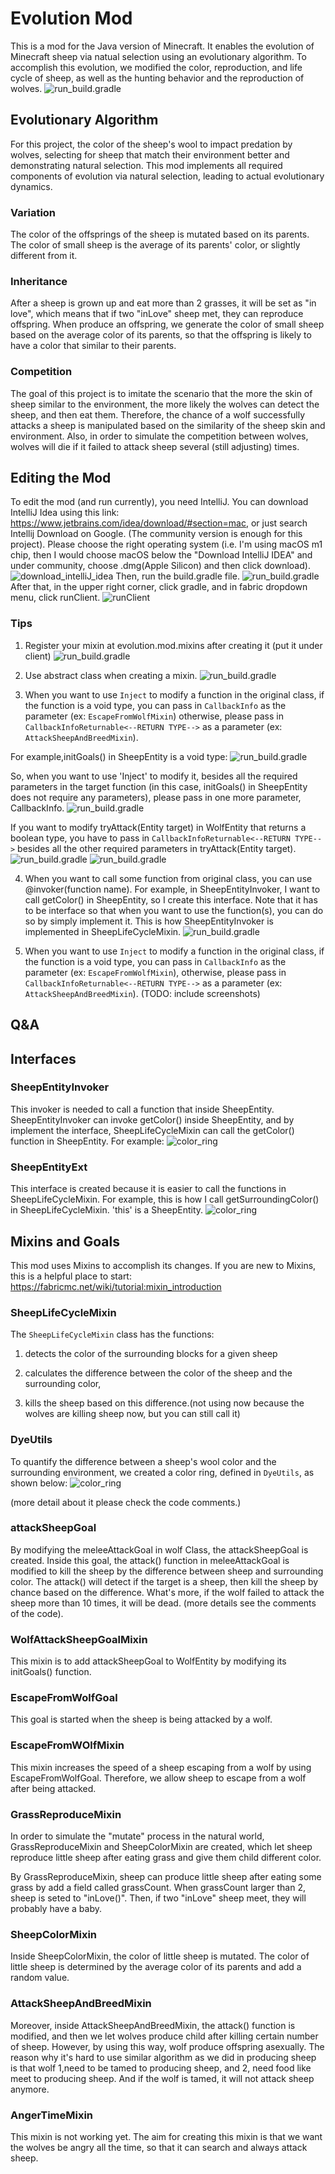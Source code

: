 # Evolution Mod
This is a mod for the Java version of Minecraft. It enables the evolution of Minecraft sheep via natual selection using an evolutionary algorithm.
To accomplish this evolution, we modified the color, reproduction, and life cycle of sheep, as well as the hunting behavior and the reproduction of wolves.
![run_build.gradle](images/Example.png)

[comment]: <> (## Using the Mod)

[comment]: <> (Information about how to just download and use the mod will be here)

[comment]: <> (&#40;TODO: have a guide just for people that want to use the mod, not edit it, and try to make that as easy as possible&#41;)

## Evolutionary Algorithm

For this project, the color of the sheep's wool to impact predation by wolves, selecting for sheep that match their environment better and demonstrating natural selection.
This mod implements all required components of evolution via natural selection, leading to actual evolutionary dynamics.

### Variation
The color of the offsprings of the sheep is mutated based on its parents. The color of small sheep is the average of its parents' color, or slightly different from it. 

### Inheritance
After a sheep is grown up and eat more than 2 grasses, it will be set as "in love", which means that if two "inLove" sheep met, they can reproduce offspring.
When produce an offspring, we generate the color of small sheep based on the average color of its parents, so that the offspring is likely to have a color that similar to their parents.

### Competition
The goal of this project is to imitate the scenario that the more the skin of sheep similar to the environment, the more likely the wolves can detect the sheep, and then eat them.
Therefore, the chance of a wolf successfully attacks a sheep is manipulated based on the similarity of the sheep skin and environment. Also, in order to simulate the competition between wolves, wolves will die if it failed to attack sheep several (still adjusting) times. 

## Editing the Mod
To edit the mod (and run currently), you need IntelliJ.
You can download IntelliJ Idea using this link: https://www.jetbrains.com/idea/download/#section=mac, or just search Intellij Download on Google.
(The community version is enough for this project). Please choose the right operating system (i.e. I'm using macOS m1 chip, then I would choose macOS below the "Download IntelliJ IDEA" and under community, choose .dmg(Apple Silicon) and then click download).
![download_intelliJ_idea](images/download_IntelliJ_IDEA1.png)
Then, run the build.gradle file.
![run_build.gradle](images/run_build.gradle.png)
After that, in the upper right corner, click gradle, and in fabric dropdown menu, click runClient.
![runClient](images/runClient.png)



### Tips
1. Register your mixin at evolution.mod.mixins after creating it
   (put it under client)
   ![run_build.gradle](images/register.png)

2. Use abstract class when creating a mixin. 
   ![run_build.gradle](images/abstract_class.png)

3. When you want to use `Inject` to modify a function in the original class, if the function is a void type, you can pass in `CallbackInfo` as the parameter (ex: `EscapeFromWolfMixin`)
   otherwise, please pass in `CallbackInfoReturnable<--RETURN TYPE-->` as a parameter (ex: `AttackSheepAndBreedMixin`).
   
For example,initGoals() in SheepEntity is a void type:
   ![run_build.gradle](images/void_init.png)

   So, when you want to use 'Inject' to modify it, besides all the required parameters in the target function (in this case, initGoals() in SheepEntity does not require any parameters), please pass in one more parameter, CallbackInfo.
   ![run_build.gradle](images/callbackinfo.png)
   
   If you want to modify tryAttack(Entity target) in WolfEntity that returns a boolean type, you have to pass in `CallbackInfoReturnable<--RETURN TYPE-->` besides all the other required parameters in tryAttack(Entity target).
   ![run_build.gradle](images/tryAttack.png)
   ![run_build.gradle](images/callBackReturnable.png)

4. When you want to call some function from original class, you can use @invoker(function name). 
   For example, in SheepEntityInvoker, I want to call getColor() in SheepEntity, so I create this interface. Note that it has to be interface so that when you want to use the function(s), you can do so by simply implement it. 
   This is how SheepEntityInvoker is implemented in SheepLifeCycleMixin.
   ![run_build.gradle](images/invoker.png)

3. When you want to use `Inject` to modify a function in the original class, if the function is a void type, you can pass in `CallbackInfo` as the parameter (ex: `EscapeFromWolfMixin`),
otherwise, please pass in `CallbackInfoReturnable<--RETURN TYPE-->` as a parameter (ex: `AttackSheepAndBreedMixin`).
(TODO: include screenshots)

## Q&A

## Interfaces

### SheepEntityInvoker
This invoker is needed to call a function that inside SheepEntity. SheepEntityInvoker can invoke getColor() inside SheepEntity, and by implement the interface, SheepLifeCycleMixin can call the getColor() function in SheepEntity.
For example:
![color_ring](images/invoker_example.png)

### SheepEntityExt
This interface is created because it is easier to call the functions in SheepLifeCycleMixin.
For example, this is how I call getSurroundingColor() in SheepLifeCycleMixin. 'this' is a SheepEntity.
![color_ring](images/Ext_example.png)

## Mixins and Goals
This mod uses Mixins to accomplish its changes.
If you are new to Mixins, this is a helpful place to start: https://fabricmc.net/wiki/tutorial:mixin_introduction

### SheepLifeCycleMixin
The `SheepLifeCycleMixin` class has the functions:

1. detects the color of the surrounding blocks for a given sheep

2. calculates the difference between the color of the
   sheep and the surrounding color,

3. kills the sheep based on this difference.(not using now because the wolves are killing sheep now, but you can still call it)
 
### DyeUtils
To quantify the difference between a sheep's wool color and the surrounding environment, we created a color ring, defined in `DyeUtils`, as shown below:
![color_ring](images/color_ring.png)

(more detail about it please check the code comments.)

### attackSheepGoal
By modifying the meleeAttackGoal in wolf Class, the attackSheepGoal is created. Inside this goal, the attack() function in meleeAttackGoal is modified to kill the sheep by the difference between sheep and surrounding color.
The attack() will detect if the target is a sheep, then kill the sheep by chance based on the difference. What's more, if the wolf failed to attack the sheep more than 10 times, it will be dead.
(more details see the comments of the code).

### WolfAttackSheepGoalMixin
This mixin is to add attackSheepGoal to WolfEntity by modifying its initGoals() function.

### EscapeFromWolfGoal
This goal is started when the sheep is being attacked by a wolf.

### EscapeFromWOlfMixin
This mixin increases the speed of a sheep escaping from a wolf by using EscapeFromWolfGoal. Therefore, we allow sheep to escape from a wolf after being attacked.

### GrassReproduceMixin
In order to simulate the "mutate" process in the natural world, GrassReproduceMixin and SheepColorMixin are created, which let sheep reproduce little sheep after eating grass and give them
child different color.


By GrassReproduceMixin, sheep can produce little sheep after eating some grass by add a field called grassCount. When grassCount larger than 2, sheep is seted to "inLove()". Then, if two "inLove" sheep meet, they will probably have a baby.

### SheepColorMixin
Inside SheepColorMixin, the color of little sheep is mutated. The color of little sheep is determined by the average color of its parents and add a random value. 

### AttackSheepAndBreedMixin
Moreover, inside AttackSheepAndBreedMixin, the attack() function is modified, and then we let wolves produce child after killing certain number of sheep. However, by using this way, wolf produce offspring asexually. The reason why it's hard to use
similar algorithm as we did in producing sheep is that wolf 1,need to be tamed to producing sheep, and 2, need food like meet to producing sheep. And if the wolf is tamed, it will not attack sheep anymore.

### AngerTimeMixin
This mixin is not working yet. The aim for creating this mixin is that we want the wolves be angry all the time, so that it can search and always attack sheep. 



